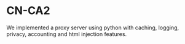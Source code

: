 # CN-CA2

We implemented a proxy server using python with caching, logging, privacy, accounting and html injection features.
